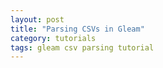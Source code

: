 ```yaml
---
layout: post
title: "Parsing CSVs in Gleam"
category: tutorials
tags: gleam csv parsing tutorial
---
```



